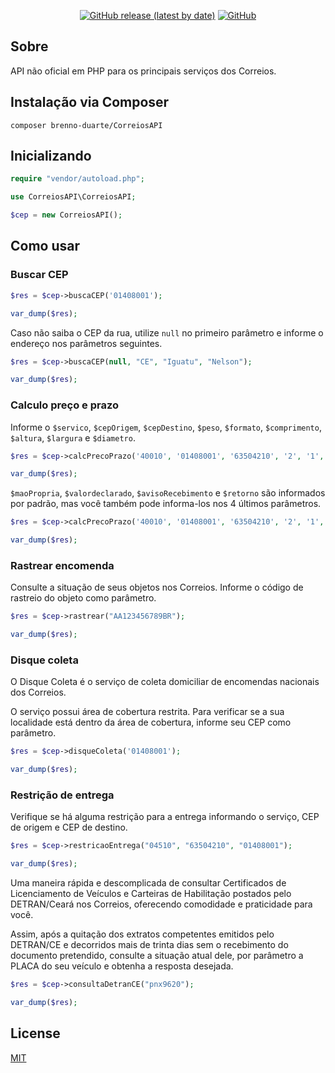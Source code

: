 <p align="center">
  <a href="https://github.com/solital/core/releases"><img alt="GitHub release (latest by date)" src="https://img.shields.io/github/v/release/solital/core?style=flat-square"></a>
  <a href="https://github.com/solital/core/blob/master/LICENSE"><img alt="GitHub" src="https://img.shields.io/github/license/solital/core?style=flat-square"></a>
</p>

## Sobre

API não oficial em PHP para os principais serviços dos Correios.

## Instalação via Composer

```
composer brenno-duarte/CorreiosAPI
```

## Inicializando

```php
require "vendor/autoload.php";

use CorreiosAPI\CorreiosAPI;

$cep = new CorreiosAPI();
```

## Como usar

### Buscar CEP

```php
$res = $cep->buscaCEP('01408001');

var_dump($res);
```

Caso não saiba o CEP da rua, utilize `null` no primeiro parâmetro e informe o endereço nos parâmetros seguintes.

```php
$res = $cep->buscaCEP(null, "CE", "Iguatu", "Nelson");

var_dump($res);
```

### Calculo preço e prazo

Informe o `$servico`, `$cepOrigem`, `$cepDestino`, `$peso`, `$formato`, `$comprimento`, `$altura`, `$largura` e `$diametro`.

```php
$res = $cep->calcPrecoPrazo('40010', '01408001', '63504210', '2', '1', '80', '20', '20', '91');

var_dump($res);
```

`$maoPropria`, `$valordeclarado`, `$avisoRecebimento` e `$retorno` são informados por padrão, mas você também pode informa-los nos 4 últimos parâmetros.

```php
$res = $cep->calcPrecoPrazo('40010', '01408001', '63504210', '2', '1', '80', '20', '20', '91', 'N', '0', 'N', 'xml');

var_dump($res);
```

### Rastrear encomenda

Consulte a situação de seus objetos nos Correios. Informe o código de rastreio do objeto como parâmetro.

```php
$res = $cep->rastrear("AA123456789BR");

var_dump($res);
```

### Disque coleta

O Disque Coleta é o serviço de coleta domiciliar de encomendas nacionais dos Correios.

O serviço possui área de cobertura restrita. Para verificar se a sua localidade está dentro da área de cobertura, informe seu CEP como parâmetro.

```php
$res = $cep->disqueColeta('01408001');

var_dump($res);
```

### Restrição de entrega

Verifique se há alguma restrição para a entrega informando o serviço, CEP de origem e CEP de destino.
 
```php
$res = $cep->restricaoEntrega("04510", "63504210", "01408001");

var_dump($res);
```

Uma maneira rápida e descomplicada de consultar Certificados de Licenciamento de Veículos e Carteiras de Habilitação postados pelo DETRAN/Ceará nos Correios, 
oferecendo comodidade e praticidade para você.

Assim, após a quitação dos extratos competentes emitidos pelo DETRAN/CE e decorridos mais de trinta dias sem o recebimento do documento pretendido, 
consulte a situação atual dele, por parâmetro a PLACA do seu veículo e obtenha a resposta desejada.

```php
$res = $cep->consultaDetranCE("pnx9620");

var_dump($res);
```

## License

[MIT](https://github.com/solital/solital/blob/master/LICENSE)
